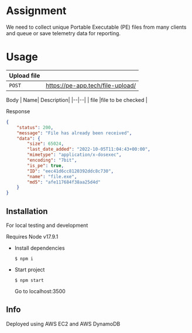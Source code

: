 # Assignment

We need to collect unique Portable Executable (PE) files from many clients and queue or save telemetry data for reporting.


# Usage

| Upload file |  |
|--|--|
| `POST`| https://pe-app.tech/file-upload/ |

Body
| Name|  Description|
|--|--|
| file  |file to be checked  |

Response
```json
{
    "status": 200,
    "message": "File has already been received",
    "data": {
        "size": 65024,
        "last_date_added": "2022-10-05T11:04:43+00:00",
        "mimetype": "application/x-dosexec",
        "encoding": "7bit",
        "is_pe": true,
        "ID": "eec41d6cc8120392ddc8c730",
        "name": "file.exe",
        "md5": "afe117684f38aa25d4d"
    }
}
```

## Installation
For local testing and development

Requires Node v17.9.1

 - Install dependencies

    ```$ npm i```
    
   
 - Start project

   ```$ npm start```
    
    Go to localhost:3500
    
## Info

Deployed using AWS EC2 and AWS DynamoDB
